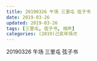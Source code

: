 ```yaml
---
title: 20190326 午场 三里屯 弦子书
date: 2019-03-26
updated: 2019-03-26
tags: [三里屯, 弦子书, 相声]
categories: (2019)己亥年场次
---
```

20190326 午场 三里屯 弦子书